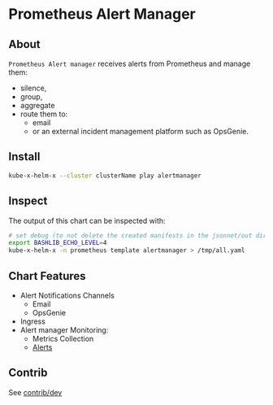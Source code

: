 # Prometheus Alert Manager


## About
`Prometheus Alert manager` receives alerts from Prometheus
and manage them:
* silence, 
* group,
* aggregate
* route them to:
  * email
  * or an external incident management platform such as OpsGenie.

 

## Install

```bash
kube-x-helm-x --cluster clusterName play alertmanager
```

## Inspect

The output of this chart can be inspected with:
```bash
# set debug (to not delete the created manifests in the jsonnet/out directory)
export BASHLIB_ECHO_LEVEL=4
kube-x-helm-x -n prometheus template alertmanager > /tmp/all.yaml
```

## Chart Features

* Alert Notifications Channels
  * Email 
  * OpsGenie
* Ingress
* Alert manager Monitoring:
  * Metrics Collection 
  * [Alerts](https://runbooks.prometheus-operator.dev/runbooks/alertmanager/)

## Contrib

See [contrib/dev](contrib.md)


